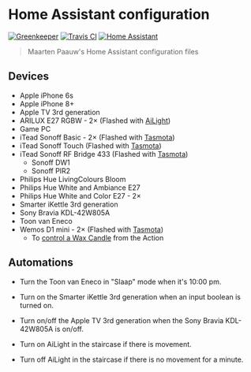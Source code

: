 # Home Assistant configuration

[![Greenkeeper](https://badges.greenkeeper.io/maartenpaauw/home-assistant-config.svg)](https://greenkeeper.io/)
[![Travis CI](https://travis-ci.org/maartenpaauw/home-assistant-config.svg?branch=master)](https://travis-ci.org/maartenpaauw/home-assistant-config)
[![Home Assistant](https://img.shields.io/badge/Home%20Assistant-0.65.5-038FC7.svg)](https://home-assistant.io/)
> Maarten Paauw's Home Assistant configuration files

## Devices

- Apple iPhone 6s
- Apple iPhone 8+
- Apple TV 3rd generation
- ARILUX E27 RGBW - 2× (Flashed with [AiLight][ailight])
- Game PC
- iTead Sonoff Basic - 2× (Flashed with [Tasmota][tasmota])
- iTead Sonoff Touch (Flashed with [Tasmota][tasmota])
- iTead Sonoff RF Bridge 433 (Flashed with [Tasmota][tasmota])
  - Sonoff DW1
  - Sonoff PIR2
- Philips Hue LivingColours Bloom
- Philips Hue White and Ambiance E27
- Philips Hue White and Color E27 - 2×
- Smarter iKettle 3rd generation
- Sony Bravia KDL-42W805A
- Toon van Eneco
- Wemos D1 mini - 2× (Flashed with [Tasmota][tasmota])
  - To [control a Wax Candle](https://www.instagram.com/p/BfY4dR_FVtn/?taken-by=maartenpaauw) from the Action

## Automations

- Turn the Toon van Eneco in "Slaap" mode when it's 10:00 pm.
- Turn on the Smarter iKettle 3rd generation when an input boolean is turned on.
- Turn on/off the Apple TV 3rd generation when the Sony Bravia KDL-42W805A is on/off.
- Turn on AiLight in the staircase if there is movement.
- Turn off AiLight in the staircase if there is no movement for a minute.

  [tasmota]: https://github.com/arendst/Sonoff-Tasmota	"Sonoff Tasmota"
  [ailight]: https://github.com/stelgenhof/AiLight	"AiLight"
